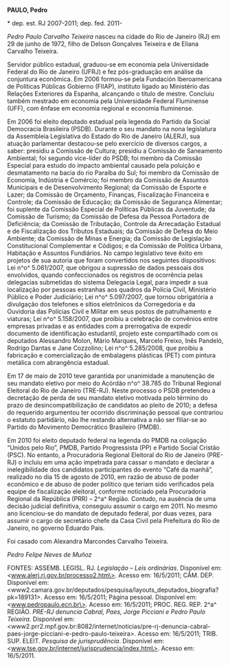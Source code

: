 **PAULO, Pedro**

\* dep. est. RJ 2007-2011; dep. fed. 2011-

*Pedro Paulo Carvalho Teixeira* nasceu na cidade do Rio de Janeiro (RJ)
em 29 de junho de 1972, filho de Delson Gonçalves Teixeira e de Eliana
Carvalho Teixeira.

Servidor público estadual, graduou-se em economia pela Universidade
Federal do Rio de Janeiro (UFRJ) e fez pós-graduação em análise da
conjuntura econômica. Em 2006 formou-se pela Fundación Iberoamericana de
Políticas Públicas Gobierno (FIIAP), instituto ligado ao Ministério das
Relações Exteriores da Espanha, alcançando o título de mestre. Concluiu
também mestrado em economia pela Universidade Federal Fluminense (UFF),
com ênfase em economia regional e economia fluminense.

Em 2006 foi eleito deputado estadual pela legenda do Partido da Social
Democracia Brasileira (PSDB). Durante o seu mandato na nona legislatura
da Assembleia Legislativa do Estado do Rio de Janeiro (ALERJ), sua
atuação parlamentar destacou-se pelo exercício de diversos cargos, a
saber: presidiu a Comissão de Cultura; presidiu a Comissão de Saneamento
Ambiental; foi segundo vice-líder do PSDB; foi membro da Comissão
Especial para estudo do impacto ambiental causado pela poluição e
desmatamento na bacia do rio Paraíba do Sul; foi membro da Comissão de
Economia, Indústria e Comércio; foi membro da Comissão de Assuntos
Municipais e de Desenvolvimento Regional; da Comissão de Esporte e
Lazer; da Comissão de Orçamento, Finanças, Fiscalização Financeira e
Controle; da Comissão de Educação; da Comissão de Segurança Alimentar;
foi suplente da Comissão Especial de Políticas Públicas da Juventude; da
Comissão de Turismo; da Comissão de Defesa da Pessoa Portadora de
Deficiência; da Comissão de Tributação, Controle da Arrecadação Estadual
e de Fiscalização dos Tributos Estaduais; da Comissão de Defesa do Meio
Ambiente; da Comissão de Minas e Energia; da Comissão de Legislação
Constitucional Complementar e Códigos; e da Comissão de Política Urbana,
Habitação e Assuntos Fundiários. No campo legislativo teve êxito em
projetos de sua autoria que foram convertidos nos seguintes
dispositivos: Lei n^o^ 5.061/2007, que obrigou a supressão de dados
pessoais dos envolvidos, quando confeccionados os registros de
ocorrência pelas delegacias submetidas do sistema Delegacia Legal, para
impedir a sua localização por pessoas estranhas aos quadros da Polícia
Civil, Ministério Público e Poder Judiciário; Lei n^o^ 5.097/2007, que
tornou obrigatória a divulgação dos telefones e sítios eletrônicos da
Corregedoria e da Ouvidoria das Polícias Civil e Militar em seus postos
de patrulhamento e viaturas; Lei n^o^ 5.158/2007, que proibiu a
celebração de convênios entre empresas privadas e as entidades com a
prerrogativa de expedir documento de identificação estudantil, projeto
este compartilhado com os deputados Alessandro Molon, Mário Marques,
Marcelo Freixo, Inês Pandeló, Rodrigo Dantas e Jane Cozzolino; Lei n^o^
5.285/2008, que proibiu a fabricação e comercialização de embalagens
plásticas (PET) com pintura metálica com abrangência estadual.

Em 17 de maio de 2010 teve garantida por unanimidade a manutenção de seu
mandato eletivo por meio do Acórdão n^o^ 38.785 do Tribunal Regional
Eleitoral do Rio de Janeiro (TRE-RJ). Neste processo o PSDB pretendeu a
decretação de perda de seu mandato eletivo motivada pelo término do
prazo de desincompatibilização de candidatos ao pleito de 2010; a defesa
do requerido argumentou ter ocorrido discriminação pessoal que
contrariou o estatuto partidário, não lhe restando alternativa a não ser
filiar-se ao Partido do Movimento Democrático Brasileiro (PMDB).

Em 2010 foi eleito deputado federal na legenda do PMDB na coligação
“Unidos pelo Rio”, PMDB, Partido Progressista (PP) e Partido Social
Cristão (PSC). No entanto, a Procuradoria Regional Eleitoral do Rio de
Janeiro (PRE-RJ) o incluiu em uma ação impetrada para cassar o mandato e
declarar a inelegibilidade dos candidatos participantes do evento “Café
da manhã”, realizado no dia 15 de agosto de 2010, em razão de abuso de
poder econômico e de abuso de poder político que teriam sido verificados
pela equipe de fiscalização eleitoral, conforme noticiado pela
Procuradoria Regional da República (PRR) – 2^a^ Região. Contudo, na
ausência de uma decisão judicial definitiva, conseguiu assumir o cargo
em 2011. No mesmo ano licenciou-se do mandato de deputado federal, por
duas vezes, para assumir o cargo de secretário chefe da Casa Civil pela
Prefeitura do Rio de Janeiro, no governo Eduardo Pais.

Foi casado com Alexandra Marcondes Carvalho Teixeira.

*Pedro Felipe Neves de Muñoz*

FONTES: ASSEMB. LEGISL. RJ. *Legislação* *–* *Leis ordinárias*.
Disponível em: \<www.alerj.rj.gov.br/processo2.htm\>. Acesso em:
16/5/2011; CÂM. DEP. Disponível em:
\<www2.camara.gov.br/deputados/pesquisa/layouts\_deputados\_biografia?pk=189131\>.
Acesso em: 16/5/2011; Página pessoal. Disponível em:
\<www.pedropaulo.ecn.br\>. Acesso em: 16/5/2011; PROC. REG. REP. 2^a^
REGIÃO. *PRE-RJ denuncia Cabral, Paes, Jorge Picciani e Pedro Paulo
Teixeira*. Disponível em:
\<www2.prr2.mpf.gov.br:8082/internet/noticias/pre-rj-denuncia-cabral-paes-jorge-picciani-e-pedro-paulo-teixeira\>.
Acesso em: 16/5/2011; TRIB. SUP. ELEIT. *Pesquisa de jurisprudência*.
Disponível em: \<www.tse.gov.br/internet/jurisprudencia/index.htm\>.
Acesso em: 16/5/2011.
